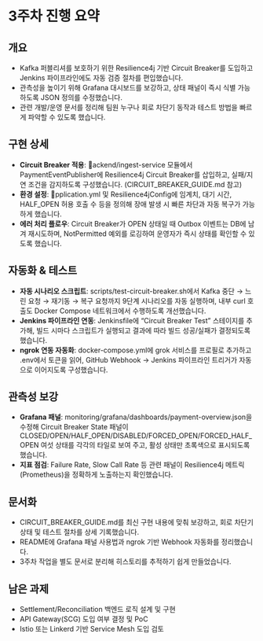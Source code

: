 ﻿# 3주차 진행 요약

## 개요
- Kafka 퍼블리셔를 보호하기 위한 Resilience4j 기반 Circuit Breaker를 도입하고 Jenkins 파이프라인에도 자동 검증 절차를 편입했습니다.
- 관측성을 높이기 위해 Grafana 대시보드를 보강하고, 상태 패널이 즉시 식별 가능하도록 JSON 정의를 수정했습니다.
- 관련 개발/운영 문서를 정리해 팀원 누구나 회로 차단기 동작과 테스트 방법을 빠르게 파악할 수 있도록 했습니다.

## 구현 상세
- **Circuit Breaker 적용**: ackend/ingest-service 모듈에서 PaymentEventPublisher에 Resilience4j Circuit Breaker를 삽입하고, 실패/지연 조건을 감지하도록 구성했습니다. (CIRCUIT_BREAKER_GUIDE.md 참고)
- **환경 설정**: pplication.yml 및 Resilience4jConfig에 임계치, 대기 시간, HALF_OPEN 허용 호출 수 등을 정의해 장애 발생 시 빠른 차단과 자동 복구가 가능하게 했습니다.
- **에러 처리 플로우**: Circuit Breaker가 OPEN 상태일 때 Outbox 이벤트는 DB에 남겨 재시도하며, NotPermitted 예외를 로깅하여 운영자가 즉시 상태를 확인할 수 있도록 했습니다.

## 자동화 & 테스트
- **자동 시나리오 스크립트**: scripts/test-circuit-breaker.sh에서 Kafka 중단 → 느린 요청 → 재기동 → 복구 요청까지 9단계 시나리오를 자동 실행하며, 내부 curl 호출도 Docker Compose 네트워크에서 수행하도록 개선했습니다.
- **Jenkins 파이프라인 연동**: Jenkinsfile에 “Circuit Breaker Test” 스테이지를 추가해, 빌드 시마다 스크립트가 실행되고 결과에 따라 빌드 성공/실패가 결정되도록 했습니다.
- **ngrok 연동 자동화**: docker-compose.yml에 
grok 서비스를 프로필로 추가하고 .env에서 토큰을 읽어, GitHub Webhook → Jenkins 파이프라인 트리거가 자동으로 이어지도록 구성했습니다.

## 관측성 보강
- **Grafana 패널**: monitoring/grafana/dashboards/payment-overview.json을 수정해 Circuit Breaker State 패널이 CLOSED/OPEN/HALF_OPEN/DISABLED/FORCED_OPEN/FORCED_HALF_OPEN 여섯 상태를 각각의 타일로 보여 주고, 활성 상태만 초록색으로 표시되도록 했습니다.
- **지표 점검**: Failure Rate, Slow Call Rate 등 관련 패널이 Resilience4j 메트릭(Prometheus)을 정확하게 노출하는지 확인했습니다.

## 문서화
- CIRCUIT_BREAKER_GUIDE.md를 최신 구현 내용에 맞춰 보강하고, 회로 차단기 상태 및 테스트 절차를 상세 기록했습니다.
- README에 Grafana 패널 사용법과 ngrok 기반 Webhook 자동화를 정리했습니다.
- 3주차 작업을 별도 문서로 분리해 히스토리를 추적하기 쉽게 만들었습니다.

## 남은 과제
- Settlement/Reconciliation 백엔드 로직 설계 및 구현
- API Gateway(SCG) 도입 여부 결정 및 PoC
- Istio 또는 Linkerd 기반 Service Mesh 도입 검토

